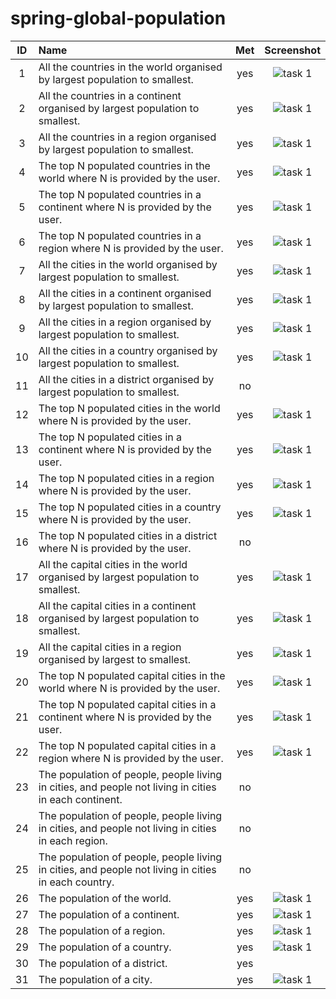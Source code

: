 # spring-global-population

| ID  | Name                                                                                                  | Met |             Screenshot             |
| :-: | :---------------------------------------------------------------------------------------------------- | :-: | :--------------------------------: |
|  1  | All the countries in the world organised by largest population to smallest.                           | yes | ![task 1](/screenshots/task1.png)  |
|  2  | All the countries in a continent organised by largest population to smallest.                         | yes | ![task 1](/screenshots/task2.png)  |
|  3  | All the countries in a region organised by largest population to smallest.                            | yes | ![task 1](/screenshots/task3.png)  |
|  4  | The top N populated countries in the world where N is provided by the user.                           | yes | ![task 1](/screenshots/task4.png)  |
|  5  | The top N populated countries in a continent where N is provided by the user.                         | yes | ![task 1](/screenshots/task5.png)  |
|  6  | The top N populated countries in a region where N is provided by the user.                            | yes | ![task 1](/screenshots/task6.png)  |
|  7  | All the cities in the world organised by largest population to smallest.                              | yes | ![task 1](/screenshots/task7.png)  |
|  8  | All the cities in a continent organised by largest population to smallest.                            | yes | ![task 1](/screenshots/task8.png)  |
|  9  | All the cities in a region organised by largest population to smallest.                               | yes | ![task 1](/screenshots/task9.png)  |
| 10  | All the cities in a country organised by largest population to smallest.                              | yes | ![task 1](/screenshots/task10.png) |
| 11  | All the cities in a district organised by largest population to smallest.                             | no  |                                    |
| 12  | The top N populated cities in the world where N is provided by the user.                              | yes | ![task 1](/screenshots/task12.png) |
| 13  | The top N populated cities in a continent where N is provided by the user.                            | yes | ![task 1](/screenshots/task13.png) |
| 14  | The top N populated cities in a region where N is provided by the user.                               | yes | ![task 1](/screenshots/task14.png) |
| 15  | The top N populated cities in a country where N is provided by the user.                              | yes | ![task 1](/screenshots/task15.png) |
| 16  | The top N populated cities in a district where N is provided by the user.                             | no  |                                    |
| 17  | All the capital cities in the world organised by largest population to smallest.                      | yes | ![task 1](/screenshots/task17.png) |
| 18  | All the capital cities in a continent organised by largest population to smallest.                    | yes | ![task 1](/screenshots/task18.png) |
| 19  | All the capital cities in a region organised by largest to smallest.                                  | yes | ![task 1](/screenshots/task19.png) |
| 20  | The top N populated capital cities in the world where N is provided by the user.                      | yes | ![task 1](/screenshots/task20.png) |
| 21  | The top N populated capital cities in a continent where N is provided by the user.                    | yes | ![task 1](/screenshots/task21.png) |
| 22  | The top N populated capital cities in a region where N is provided by the user.                       | yes | ![task 1](/screenshots/task22.png) |
| 23  | The population of people, people living in cities, and people not living in cities in each continent. | no  |                                    |
| 24  | The population of people, people living in cities, and people not living in cities in each region.    | no  |                                    |
| 25  | The population of people, people living in cities, and people not living in cities in each country.   | no  |                                    |
| 26  | The population of the world.                                                                          | yes | ![task 1](/screenshots/task26.png) |
| 27  | The population of a continent.                                                                        | yes | ![task 1](/screenshots/task27.png) |
| 28  | The population of a region.                                                                           | yes | ![task 1](/screenshots/task28.png) |
| 29  | The population of a country.                                                                          | yes | ![task 1](/screenshots/task29.png) |
| 30  | The population of a district.                                                                         | yes |                                    |
| 31  | The population of a city.                                                                             | yes | ![task 1](/screenshots/task31.png) |
